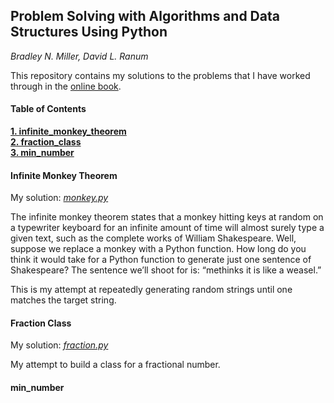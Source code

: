 ## Problem Solving with Algorithms and Data Structures Using Python
*Bradley N. Miller, David L. Ranum*

This repository contains my solutions to the problems that I have worked through in the [online book](https://runestone.academy/runestone/static/pythonds/index.html).

#### Table of Contents
**[1. infinite_monkey_theorem](https://github.com/stevenbruno/python_problems/blob/master/README.md#infinite-monkey-theorem)**  
**[2. fraction_class](https://github.com/stevenbruno/python_problems/blob/master/README.md#infinite-monkey-theorem)**  
**[3. min_number](https://github.com/stevenbruno/python_problems/blob/master/README.md#infinite-monkey-theorem)**

#### Infinite Monkey Theorem
My solution: [*monkey.py*](monkey.py)

The infinite monkey theorem states that a monkey hitting keys at random on a typewriter keyboard for an infinite amount of time will almost surely type a given text, such as the complete works of William Shakespeare. Well, suppose we replace a monkey with a Python function. How long do you think it would take for a Python function to generate just one sentence of Shakespeare? The sentence we’ll shoot for is: “methinks it is like a weasel.”

This is my attempt at repeatedly generating random strings until one matches the target string. 

#### Fraction Class
My solution: [*fraction.py*](fraction.py)

My attempt to build a class for a fractional number. 

#### min_number

